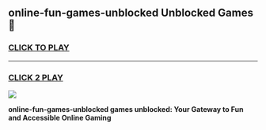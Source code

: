 
## online-fun-games-unblocked Unblocked Games👋
<h3>
<a href="https://news.freeplayer.one?title=online-fun-games-unblocked&ref=16F">CLICK TO PLAY</a></h3>
<hr>

<h3>
<a href="https://news.freeplayer.one?title=online-fun-games-unblocked&ref=16F">CLICK 2 PLAY</a>
  
</h3>

<a href="https://news.freeplayer.one?title=online-fun-games-unblocked&ref=16F/"><img src="https://clearcache.store/games.png"></a>


**online-fun-games-unblocked games unblocked: Your Gateway to Fun and Accessible Online Gaming**
